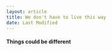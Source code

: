 ```yaml
---
layout: article
title: We don't have to live this way
date: Last Modified
---
```

#### Things could be different